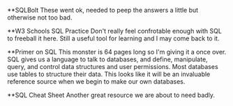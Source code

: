 **SQLBolt
These went ok, needed to peep the answers a little but otherwise not too bad.

**W3 Schools SQL Practice
Don't really feel confrotable enough with SQL to freeball it here. Still a useful tool for learning and I may come back to it.

**Primer on SQL
This monster is 64 pages long so I'm giving it a once over. SQL gives us a language to talk to databases, and define, manipulate, query, and control data structures and user permissions. Most databases use tables to structure their data.
This looks like it will be an invaluable reference source when we begin to make our own databases.

**SQL Cheat Sheet
Another great resource we are about to need badly.